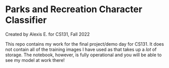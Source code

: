# Parks and Recreation Character Classifier
Created by Alexis E. for CS131, Fall 2022

This repo contains my work for the final project/demo day for CS131. It does not contain all of the training images I have used as that takes up a *lot* of storage. The notebook, however, is fully operational and you will be able to see my model at work there!
